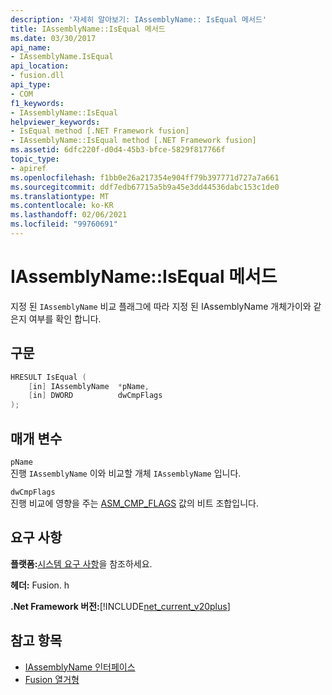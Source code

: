 ```yaml
---
description: '자세히 알아보기: IAssemblyName:: IsEqual 메서드'
title: IAssemblyName::IsEqual 메서드
ms.date: 03/30/2017
api_name:
- IAssemblyName.IsEqual
api_location:
- fusion.dll
api_type:
- COM
f1_keywords:
- IAssemblyName::IsEqual
helpviewer_keywords:
- IsEqual method [.NET Framework fusion]
- IAssemblyName::IsEqual method [.NET Framework fusion]
ms.assetid: 6dfc220f-d0d4-45b3-bfce-5829f817766f
topic_type:
- apiref
ms.openlocfilehash: f1bb0e26a217354e904ff79b397771d727a7a661
ms.sourcegitcommit: ddf7edb67715a5b9a45e3dd44536dabc153c1de0
ms.translationtype: MT
ms.contentlocale: ko-KR
ms.lasthandoff: 02/06/2021
ms.locfileid: "99760691"
---
```

# <a name="iassemblynameisequal-method"></a>IAssemblyName::IsEqual 메서드

지정 된 [](iassemblyname-interface.md) `IAssemblyName` 비교 플래그에 따라 지정 된 IAssemblyName 개체가이와 같은지 여부를 확인 합니다.  
  
## <a name="syntax"></a>구문  
  
```cpp  
HRESULT IsEqual (  
    [in] IAssemblyName  *pName,  
    [in] DWORD          dwCmpFlags  
);  
```  
  
## <a name="parameters"></a>매개 변수  

 `pName`  
 진행 `IAssemblyName` 이와 비교할 개체 `IAssemblyName` 입니다.  
  
 `dwCmpFlags`  
 진행 비교에 영향을 주는 [ASM_CMP_FLAGS](asm-cmp-flags-enumeration.md) 값의 비트 조합입니다.  
  
## <a name="requirements"></a>요구 사항  

 **플랫폼:**[시스템 요구 사항](../../get-started/system-requirements.md)을 참조하세요.  
  
 **헤더:** Fusion. h  
  
 **.Net Framework 버전:**[!INCLUDE[net_current_v20plus](../../../../includes/net-current-v20plus-md.md)]  
  
## <a name="see-also"></a>참고 항목

- [IAssemblyName 인터페이스](iassemblyname-interface.md)
- [Fusion 열거형](fusion-enumerations.md)
